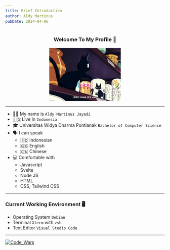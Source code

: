 ```yaml
---
title: Brief Introduction
author: Aldy Martinus
pubDate: 2024-04-06
---
```


<h3 align="center" >Welcome To My Profile 👋</h3>
<p align="center" width="100%">
  <img width="45%" src="https://raw.githubusercontent.com/aldymartinus/cdn/refs/heads/master/a5f7bec1d4897193c359335ae925405e894ff084.gif" alt="Kuroi JiJi">
</p>

----
- 🙋🏻 My name is `Aldy Martinus Jayadi`
- 🇮🇩 Live In `Indonesia`
- 🎓 Universitas Widya Dharma Pontianak `Bachelor of Computer Science` 
- 🗣️ I can speak
    - 🇮🇩 Indonesian
    - 🇬🇧 English
    - 🇨🇳 Chinese
- 💻 Comfortable with
    - Javascript
    - Svelte
    - Node JS
    - HTML
    - CSS, Tailwind CSS
  
---

### Current Working Environment 🖥️
- Operating System `Debian`
- Terminal `Xterm` with `zsh`
- Text Editor `Visual Studio Code`

---
[![Code_Wars](https://www.codewars.com/users/aldymartinus/badges/small)]()


